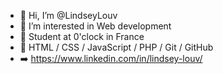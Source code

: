 - 👋 Hi, I’m @LindseyLouv
- 👀 I’m interested in Web development
- 💞️ Student at 0'clock in France
- 🌱 HTML / CSS / JavaScript / PHP / Git / GitHub 
- ➡️ https://www.linkedin.com/in/lindsey-louv/



<!---
LindseyLouv/LindseyLouv is a ✨ special ✨ repository because its `README.md` (this file) appears on your GitHub profile.
You can click the Preview link to take a look at your changes.
--->
